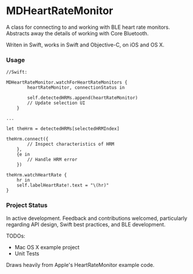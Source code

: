 # MDHeartRateMonitor
A class for connecting to and working with BLE heart rate monitors.  Abstracts away the details of working with Core Bluetooth. 

Writen in Swift, works in Swift and Objective-C, on iOS and OS X.

### Usage
	//Swift:
	
	MDHeartRateMonitor.watchForHeartRateMonitors {
            heartRateMonitor, connectionStatus in
            
            self.detectedHRMs.append(heartRateMonitor)
            // Update selection UI
        }
        
    ...
    
    let theHrm = detectedHRMs[selectedHRMIndex]
        
    theHrm.connect({
            // Inspect characteristics of HRM
        },
        {e in
            // Handle HRM error
        })
        
    theHrm.watchHeartRate {
        hr in
        self.labelHeartRate!.text = "\(hr)"
    }

### Project Status
In active development. Feedback and contributions welcomed, particularly regarding API design, Swift best practices, and BLE development.

TODOs:

* Mac OS X example project
* Unit Tests

Draws heavily from Apple's HeartRateMonitor example code.